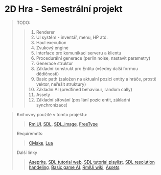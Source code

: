 ﻿# 2D Hra - Semestrální projekt

 
> TODO:
> > <ol> <li> Renderer </li>
> > <li> UI systém - inventář, menu, HP atd. </li>
> > <li> Haul execution </li>
> > <li> Zvukový engine </li>
> > <li> Interface pro komunikaci serveru a klientu </li>
> > <li> Procedurální generace (perlin  noise, nastavit parametry)</li>
> > <li> Generace struktur </li>
> > <li> Základní konstrukt pro Entitu (všedny další formou dědičnosti)</li>
> > <li> Basic path (založen na aktualní pozici entity a hráče, prostě vektor, neřešit struktury) </li>
> > <li> Základní AI (predfined behaviour, random cally)</li>
> > <li> Assety </li>
> > <li> Základní síťování (posílání pozic entit, základní synchronizace) </li> </ol>


> Knihovny použité v tomto projektu:
> >[RmlUI](https://github.com/mikke89/RmlUi),
> > [SDL](https://github.com/libsdl-org/SDL),
> >[SDL_image](https://github.com/libsdl-org/SDL_image),
> >[FreeType](https://download.savannah.gnu.org/releases/freetype/)
> 
> Requiremnts:
> > [CMake](https://cmake.org/download/), [Lua](https://www.lua.org/download.html)
> 
> 
> Další linky
> > [Aseprite](https://www.aseprite.org/),
> > [SDL tutorial web](https://glusoft.com/sdl3-tutorials/),
> > [SDL tutorial playlist](https://youtube.com/playlist?list=PLvv0ScY6vfd-RZSmGbLkZvkgec6lJ0BfX&si=mb2sst8vbANOyhoHQ),
> > [SDL resolution handeling](https://www.studyplan.dev/sdl2/sdl2-display-modes),
> > [Basic game AI](https://gamedev.net/tutorials/programming/artificial-intelligence/the-total-beginners-guide-to-game-ai-r4942/),
> > [RmlUi wiki](https://mikke89.github.io/RmlUiDoc/),
> > [Assets](https://itch.io/game-assets/tag-32x32)
